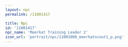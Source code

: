 ```yaml
---
layout: npc
permalink: /11001417

title: Npc
id: '11001417'
npc_name: 'Meerkat Training Leader 2'
icon_url: 'portrait/npc/11001080_meerkatscout1_p.png'
---
```

